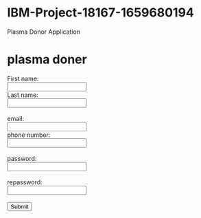 # IBM-Project-18167-1659680194
Plasma Donor Application
<html>
<head>
  <title>doner applicarion</title>
</head>

<body>
  <h1>plasma doner </h1>
  <p></p>
  
  <form action="/action_page.php">
  <label for="fname">First name:</label><br>
  <input type="text" id="fname" name="fname"><br>
  <label for="lname">Last name:</label><br>
  <input type="text" id="lname" name="lname"><br><br>
  <label for="email">email:</label><br>
  <input type="text" id="email" name="email"><br>
  <label for="ph nu ">phone number:</labe><br>
  <input type="number" id="phone number" name="phone number"><br><br>
  <label for="password ">password:</label><br>
  <input type="password" name="password" id="password" value="" /><br><br>
  <label for="re password">repassword:</label><br>
  <input type="password" name="password" id="password" value=""><br><br>

  
  <input type="submit" value="Submit">
</form>

</body>

</html>
